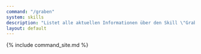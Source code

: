 ```yaml
---
command: "/graben"
system: skills
description: "Listet alle aktuellen Informationen über den Skill \"Graben\" auf."
layout: default
---
```

{% include command_site.md %}
